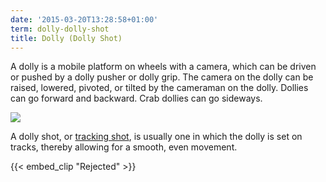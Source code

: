 ```yaml
---
date: '2015-03-20T13:28:58+01:00'
term: dolly-dolly-shot
title: Dolly (Dolly Shot)
---
```


A dolly is a mobile platform on wheels with a camera, which can be
driven or pushed by a dolly pusher or dolly grip.<!--more--> The camera on the
dolly can be raised, lowered, pivoted, or tilted by the cameraman on
the dolly. Dollies can go forward and backward. Crab dollies can go
sideways.

<img src="http://ccnmtl.columbia.edu/projects/filmglossary/web/pics/dolly.jpg"/>

A dolly shot, or [tracking shot](../tracking-shot/), is usually one in which the dolly is
set on tracks, thereby allowing for a smooth, even movement.

{{< embed_clip "Rejected" >}}